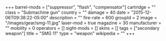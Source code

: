 +++
barrel-mods = ["suppressor", "flash", "compensator"]
cartridge = ""
class = "Submachine gun"
country = ""
damage = 40
date = "2015-12-06T09:38:22-05:00"
description = ""
fire-rate = 600
groupId = 2
image = "/images/gear/smg-11.jpg"
laser-mod = true
magazine = 30
manufacturer = ""
mobility = 0
operators = []
sight-mods = []
skins = []
tags = ["secondary weapon"]
title = "SMG 11"
type = "weapon"
wikipedia = ""
+++
